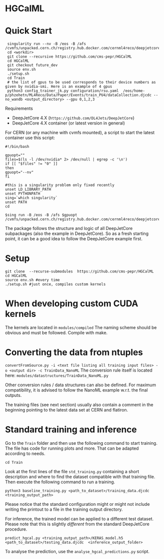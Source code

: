 HGCalML
===============================================================================

Quick Start
===========
```
 singularity run --nv -B /eos -B /afs /cvmfs/unpacked.cern.ch/registry.hub.docker.com/cernml4reco/deepjetcore4:latest
 cd <workdir>
 git clone --recursive https://github.com/cms-pepr/HGCalML
 cd HGCalML
 git checkout future_dev
 source env.sh
 ./setup.sh
 cd Train
 # the list of gpus to be used corresponds to their device numbers as given by nvidia-smi. Here is an example of 4 gpus
 python3 config_trainer_jk.py configuration/rsu.yaml  /eos/home-p/phzehetn/ML4Reco/Data/Paper/Events/train_PU4/dataCollection.djcdc --no_wandb <output_directory> --gpu 0,1,2,3 
```



Requirements
  * DeepJetCore 4.X (``https://github.com/DL4Jets/DeepJetCore``)
  * DeepJetCore 4.X container (or latest version in general)
  
For CERN (or any machine with cvmfs mounted), a script to start the latest container use this script:
```
#!/bin/bash

gpuopt=""
files=$(ls -l /dev/nvidia* 2> /dev/null | egrep -c '\n')
if [[ "$files" != "0" ]]
then
gpuopt="--nv"
fi

#this is a singularity problem only fixed recently
unset LD_LIBRARY_PATH
unset PYTHONPATH
sing=`which singularity`
unset PATH
cd

$sing run -B /eos -B /afs $gpuopt /cvmfs/unpacked.cern.ch/registry.hub.docker.com/cernml4reco/deepjetcore4:latest
```

The package follows the structure and logic of all DeepJetCore subpackages (also the example in DeepJetCore). So as a fresh starting point, it can be a good idea to follow the DeepJetCore example first.

Setup
===========

```
git clone  --recurse-submodules  https://github.com/cms-pepr/HGCalML
cd HGCalML
source env.sh #every time
./setup.sh #just once, compiles custom kernels
```


When developing custom CUDA kernels
===========

The kernels are located in 
``modules/compiled``
The naming scheme should be obvious and must be followed. Compile with make.



Converting the data from ntuples
===========

``convertFromSource.py -i <text file listing all training input files> -o <output dir> -c TrainData_NanoML`` 
The conversion rule itself is located here:
``modules/datastructures/TrainData_NanoML.py``

Other conversion rules / data structures can also be defined. For maximum compatibility, it is advised to follow the NanoML example w.r.t. the final outputs.

The training files (see next section) usually also contain a comment in the beginning pointing to the latest data set at CERN and flatiron.

Standard training and inference
===========
Go to the `Train` folder and then use the following command to start training. The file has code for running plots and more. That can be adapted according to needs.


```
cd Train
```
Look at the first lines of the file `std_training.py` containing a short description and where to find the dataset compatible with that training file. Then execute the following command to run a training.

```
python3 baseline_training.py <path_to_dataset>/training_data.djcdc <training_output_path>
```
Please notice that the standard configuration might or might not include writing the printout to a file in the training output directory.

For inference, the trained model can be applied to a different test dataset.  Please note that this is slightly *different* from the standard DeepJetCore procedure.

```
predict_hgcal.py <training_output_path>/KERAS_model.h5  <path_to_dataset>/testing_data.djcdc  <inference_output_folder>
```

To analyse the prediction, use the `analyse_hgcal_predictions.py` script.

